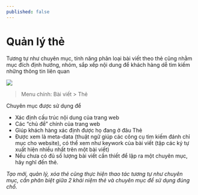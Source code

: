 ```yaml
---
published: false
---
```


# Quản lý thẻ

Tương tự như chuyên mục, tính năng phân loại bài viết theo thẻ cũng nhằm mục đích định hướng, nhóm, sắp xếp nội dung để khách hàng dễ tìm kiếm những thông tin liên quan

![](http://i429.photobucket.com/albums/qq12/liu_zango_ne/quan-ly-the.jpg)

> Menu chính: Bài viết > Thẻ

Chuyên mục được sử dụng để

- Xác định cấu trúc nội dung của trang web
- Các “chủ đề” chính của trang web
- Giúp khách hàng xác định được họ đang ở đâu
Thẻ
- Được xem là meta-data (thuật ngữ giúp các công cụ tìm kiếm đánh chỉ mục cho website), có thể xem như keywork của bài viết (tập các ký tự xuất hiện nhiều nhất trên một bài viết)
- Nếu chưa có đủ số lượng bài viết cần thiết để lập ra một chuyên mục, hãy nghĩ đến thẻ.

*Tạo mới, quản lý, xóa thẻ cũng thực hiện thao tác tương tự như chuyên mục, cần phân biệt giữa 2 khái niệm thẻ và chuyên mục để sử dụng đúng chổ.*
